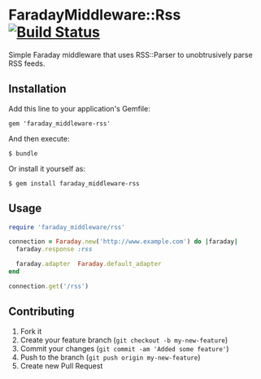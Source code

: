 # FaradayMiddleware::Rss [![Build Status](https://travis-ci.org/mosaicxm/faraday_middleware-rss.png?branch=master)](https://travis-ci.org/mosaicxm/faraday_middleware-rss)

Simple Faraday middleware that uses RSS::Parser to unobtrusively parse RSS feeds.

## Installation

Add this line to your application's Gemfile:

    gem 'faraday_middleware-rss'

And then execute:

    $ bundle

Or install it yourself as:

    $ gem install faraday_middleware-rss

## Usage

```ruby
require 'faraday_middleware/rss'

connection = Faraday.new('http://www.example.com') do |faraday|
  faraday.response :rss

  faraday.adapter  Faraday.default_adapter
end

connection.get('/rss')
```

## Contributing

1. Fork it
2. Create your feature branch (`git checkout -b my-new-feature`)
3. Commit your changes (`git commit -am 'Added some feature'`)
4. Push to the branch (`git push origin my-new-feature`)
5. Create new Pull Request

